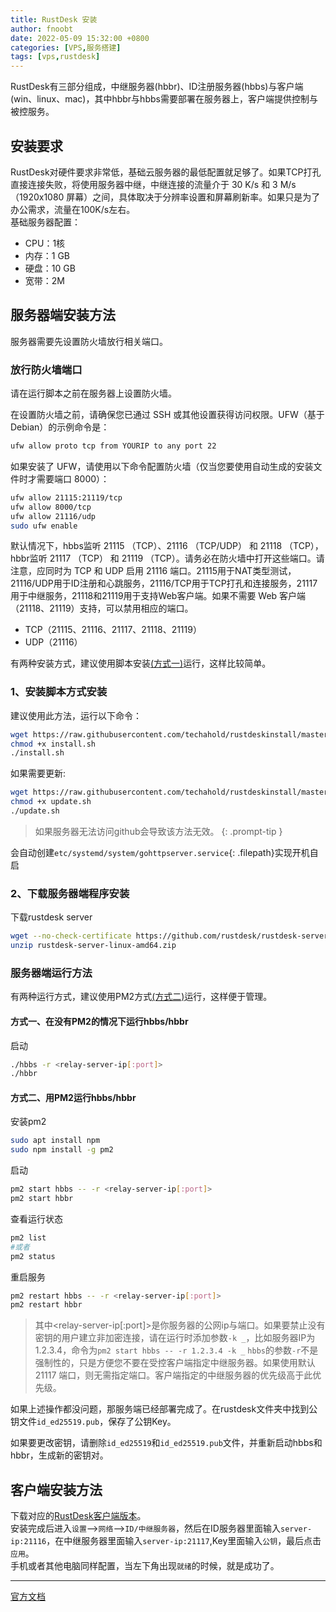```yaml
---
title: RustDesk 安装
author: fnoobt
date: 2022-05-09 15:32:00 +0800
categories: [VPS,服务搭建]
tags: [vps,rustdesk]
---
```


RustDesk有三部分组成，中继服务器(hbbr)、ID注册服务器(hbbs)与客户端(win、linux、mac)，其中hbbr与hbbs需要部署在服务器上，客户端提供控制与被控服务。

## 安装要求
RustDesk对硬件要求非常低，基础云服务器的最低配置就足够了。如果TCP打孔直接连接失败，将使用服务器中继，中继连接的流量介于 30 K/s 和 3 M/s（1920x1080 屏幕）之间，具体取决于分辨率设置和屏幕刷新率。如果只是为了办公需求，流量在100K/s左右。  
基础服务器配置：
- CPU：1核  
- 内存：1 GB
- 硬盘：10 GB
- 宽带：2M

## 服务器端安装方法

服务器需要先设置防火墙放行相关端口。
### 放行防火墙端口
请在运行脚本之前在服务器上设置防火墙。

在设置防火墙之前，请确保您已通过 SSH 或其他设置获得访问权限。UFW（基于 Debian）的示例命令是：
```bash
ufw allow proto tcp from YOURIP to any port 22
```

如果安装了 UFW，请使用以下命令配置防火墙（仅当您要使用自动生成的安装文件时才需要端口 8000）：
```bash
ufw allow 21115:21119/tcp
ufw allow 8000/tcp
ufw allow 21116/udp
sudo ufw enable
```

默认情况下，hbbs监听 21115 （TCP）、21116 （TCP/UDP） 和 21118 （TCP），hbbr监听 21117 （TCP） 和 21119 （TCP）。请务必在防火墙中打开这些端口。请注意，应同时为 TCP 和 UDP 启用 21116 端口。21115用于NAT类型测试，21116/UDP用于ID注册和心跳服务，21116/TCP用于TCP打孔和连接服务，21117用于中继服务，21118和21119用于支持Web客户端。如果不需要 Web 客户端（21118、21119）支持，可以禁用相应的端口。

- TCP（21115、21116、21117、21118、21119）
- UDP（21116）

有两种安装方式，建议使用脚本安装[(方式一)](#1安装脚本方式安装)运行，这样比较简单。
### 1、安装脚本方式安装
建议使用此方法，运行以下命令：
```bash
wget https://raw.githubusercontent.com/techahold/rustdeskinstall/master/install.sh
chmod +x install.sh
./install.sh
```

如果需要更新:
```bash
wget https://raw.githubusercontent.com/techahold/rustdeskinstall/master/update.sh
chmod +x update.sh
./update.sh
```

> 如果服务器无法访问github会导致该方法无效。
{: .prompt-tip }

会自动创建`etc/systemd/system/gohttpserver.service`{: .filepath}实现开机自启

### 2、下载服务器端程序安装
下载rustdesk server
```bash
wget --no-check-certificate https://github.com/rustdesk/rustdesk-server/releases/download/1.1.8-2/rustdesk-server-linux-amd64.zip
unzip rustdesk-server-linux-amd64.zip
```

### 服务器端运行方法
有两种运行方式，建议使用PM2方式[(方式二)](#方式二用pm2运行hbbshbbr)运行，这样便于管理。

#### 方式一、在没有PM2的情况下运行hbbs/hbbr

启动
```bash
./hbbs -r <relay-server-ip[:port]>
./hbbr
```

#### 方式二、用PM2运行hbbs/hbbr
安装pm2
```bash
sudo apt install npm
sudo npm install -g pm2
```

启动
```bash
pm2 start hbbs -- -r <relay-server-ip[:port]>
pm2 start hbbr
```

查看运行状态
```bash
pm2 list
#或者
pm2 status
```

重启服务
```bash
pm2 restart hbbs -- -r <relay-server-ip[:port]>
pm2 restart hbbr
```

> 其中<relay-server-ip[:port]>是你服务器的公网ip与端口。如果要禁止没有密钥的用户建立非加密连接，请在运行时添加参数`-k _`，比如服务器IP为1.2.3.4，命令为`pm2 start hbbs -- -r 1.2.3.4 -k _`
> `hbbs`的参数`-r`不是强制性的，只是方便您不要在受控客户端指定中继服务器。如果使用默认 21117 端口，则无需指定端口。客户端指定的中继服务器的优先级高于此优先级。 

如果上述操作都没问题，那服务端已经部署完成了。在rustdesk文件夹中找到公钥文件`id_ed25519.pub`，保存了公钥Key。

如果要更改密钥，请删除`id_ed25519`和`id_ed25519.pub`文件，并重新启动hbbs和hbbr，生成新的密钥对。

## 客户端安装方法

下载对应的[RustDesk客户端版本](https://github.com/rustdesk/rustdesk/releases/)。  
安装完成后进入`设置`-->`网络`-->`ID/中继服务器`，然后在ID服务器里面输入`server-ip:21116`，在中继服务器里面输入`server-ip:21117`,Key里面输入`公钥`，最后点击`应用`。  
手机或者其他电脑同样配置，当左下角出现`就绪`的时候，就是成功了。

****

[官方文档](https://rustdesk.com/docs/en/self-host/install/)